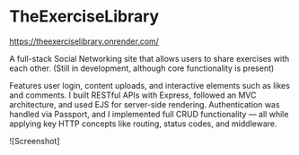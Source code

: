 # TheExerciseLibrary
https://theexerciselibrary.onrender.com/

A full-stack Social Networking site that allows users to share exercises with each other.
(Still in development, although core functionality is present)

Features user login, content uploads, and interactive elements such as likes and comments. I built RESTful APIs with Express, followed an MVC architecture, and used EJS for server-side rendering. Authentication was handled via Passport, and I implemented full CRUD functionality — all while applying key HTTP concepts like routing, status codes, and middleware.

![Screenshot]
